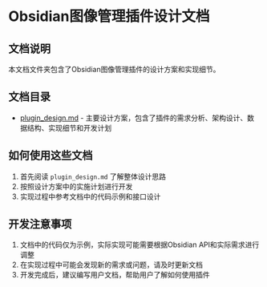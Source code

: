 # Obsidian图像管理插件设计文档

## 文档说明

本文档文件夹包含了Obsidian图像管理插件的设计方案和实现细节。

## 文档目录

- [plugin_design.md](./plugin_design.md) - 主要设计方案，包含了插件的需求分析、架构设计、数据结构、实现细节和开发计划

## 如何使用这些文档

1. 首先阅读 `plugin_design.md` 了解整体设计思路
2. 按照设计方案中的实施计划进行开发
3. 实现过程中参考文档中的代码示例和接口设计

## 开发注意事项

1. 文档中的代码仅为示例，实际实现可能需要根据Obsidian API和实际需求进行调整
2. 在实现过程中可能会发现新的需求或问题，请及时更新文档
3. 开发完成后，建议编写用户文档，帮助用户了解如何使用插件 